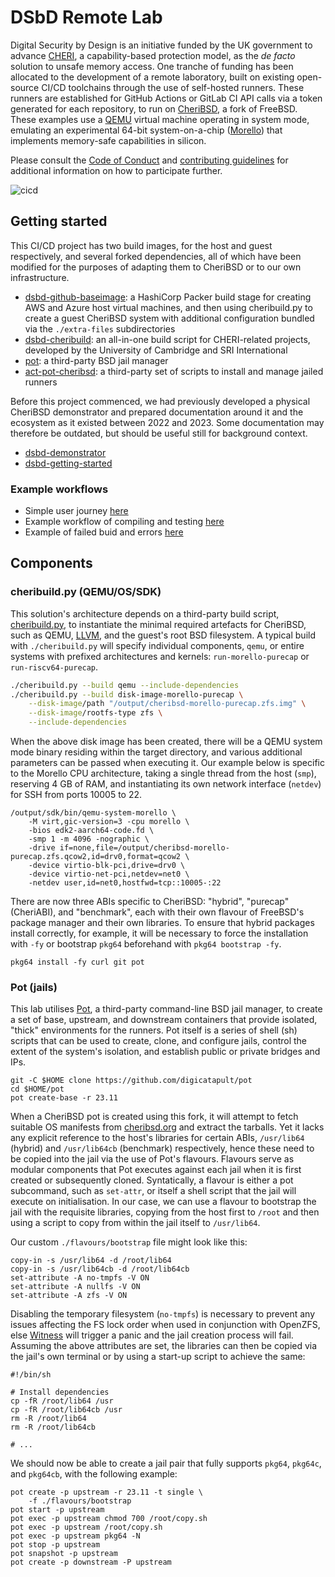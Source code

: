 # DSbD Remote Lab

Digital Security by Design is an initiative funded by the UK government to advance [CHERI][cheri], a capability-based protection model, as the _de facto_ solution to unsafe memory access.
One tranche of funding has been allocated to the development of a remote laboratory, built on existing open-source CI/CD toolchains through the use of self-hosted runners.
These runners are established for GitHub Actions or GitLab CI API calls via a token generated for each repository, to run on [CheriBSD][cheribsd], a fork of FreeBSD.
These examples use a [QEMU][qemu] virtual machine operating in system mode, emulating an experimental 64-bit system-on-a-chip ([Morello][morello]) that implements memory-safe capabilities in silicon.

Please consult the [Code of Conduct][conduct] and [contributing guidelines][contributing] for additional information on how to participate further.

![cicd][cicd]

## Getting started

This CI/CD project has two build images, for the host and guest respectively, and several forked dependencies, all of which have been modified for the purposes of adapting them to CheriBSD or to our own infrastructure.

- [dsbd-github-baseimage][baseimage]: a HashiCorp Packer build stage for creating AWS and Azure host virtual machines, and then using cheribuild.py to create a guest CheriBSD system with additional configuration bundled via the `./extra-files` subdirectories
- [dsbd-cheribuild][cheribuild]: an all-in-one build script for CHERI-related projects, developed by the University of Cambridge and SRI International
- [pot][pot]: a third-party BSD jail manager
- [act-pot-cheribsd][act-pot]: a third-party set of scripts to install and manage jailed runners

Before this project commenced, we had previously developed a physical CheriBSD demonstrator and prepared documentation around it and the ecosystem as it existed between 2022 and 2023. Some documentation may therefore be outdated, but should be useful still for background context.

- [dsbd-demonstrator][demonstrator]
- [dsbd-getting-started][start]

### Example workflows

- Simple user journey [here](./docs/user-journey/simple-user-journey.md)
- Example workflow of compiling and testing [here](./docs/how-to/example-workflow-compiling-and-testing.md)
- Example of failed buid and errors [here](./docs/how-to/failed-build.md)

## Components

### cheribuild.py (QEMU/OS/SDK)

This solution's architecture depends on a third-party build script, [cheribuild.py][cheribuild], to instantiate the minimal required artefacts for CheriBSD, such as QEMU, [LLVM][llvm], and the guest's root BSD filesystem.
A typical build with `./cheribuild.py` will specify individual components, `qemu`, or entire systems with prefixed architectures and kernels: `run-morello-purecap` or `run-riscv64-purecap`.

```bash
./cheribuild.py --build qemu --include-dependencies
./cheribuild.py --build disk-image-morello-purecap \
    --disk-image/path "/output/cheribsd-morello-purecap.zfs.img" \
    --disk-image/rootfs-type zfs \
    --include-dependencies
```

When the above disk image has been created, there will be a QEMU system mode binary residing within the target directory, and various additional parameters can be passed when executing it.
Our example below is specific to the Morello CPU architecture, taking a single thread from the host (`smp`), reserving 4 GB of RAM, and instantiating its own network interface (`netdev`) for SSH from ports 10005 to 22.

```shell
/output/sdk/bin/qemu-system-morello \
    -M virt,gic-version=3 -cpu morello \
    -bios edk2-aarch64-code.fd \
    -smp 1 -m 4096 -nographic \
    -drive if=none,file=/output/cheribsd-morello-purecap.zfs.qcow2,id=drv0,format=qcow2 \
    -device virtio-blk-pci,drive=drv0 \
    -device virtio-net-pci,netdev=net0 \
    -netdev user,id=net0,hostfwd=tcp::10005-:22
```

There are now three ABIs specific to CheriBSD: "hybrid", "purecap" (CheriABI), and "benchmark", each with their own flavour of FreeBSD's package manager and their own libraries.
To ensure that hybrid packages install correctly, for example, it will be necessary to force the installation with `-fy` or bootstrap `pkg64` beforehand with `pkg64 bootstrap -fy`.

```shell
pkg64 install -fy curl git pot
```

### Pot (jails)

This lab utilises [Pot][pot], a third-party command-line BSD jail manager, to create a set of base, upstream, and downstream containers that provide isolated, "thick" environments for the runners.
Pot itself is a series of shell (sh) scripts that can be used to create, clone, and configure jails, control the extent of the system's isolation, and establish public or private bridges and IPs.

```shell
git -C $HOME clone https://github.com/digicatapult/pot
cd $HOME/pot
pot create-base -r 23.11
```

When a CheriBSD pot is created using this fork, it will attempt to fetch suitable OS manifests from [cheribsd.org][cheribsd.org] and extract the tarballs.
Yet it lacks any explicit reference to the host's libraries for certain ABIs, `/usr/lib64` (hybrid) and `/usr/lib64cb` (benchmark) respectively, hence these need to be copied into the jail via the use of Pot's flavours.
Flavours serve as modular components that Pot executes against each jail when it is first created or subsequently cloned.
Syntatically, a flavour is either a pot subcommand, such as `set-attr`, or itself a shell script that the jail will execute on initialisation.
In our case, we can use a flavour to bootstrap the jail with the requisite libraries, copying from the host first to `/root` and then using a script to copy from within the jail itself to `/usr/lib64`.

Our custom `./flavours/bootstrap` file might look like this:

```
copy-in -s /usr/lib64 -d /root/lib64
copy-in -s /usr/lib64cb -d /root/lib64cb
set-attribute -A no-tmpfs -V ON
set-attribute -A nullfs -V ON
set-attribute -A zfs -V ON
```

Disabling the temporary filesystem (`no-tmpfs`) is necessary to prevent any issues affecting the FS lock order when used in conjunction with OpenZFS, else [Witness][witness] will trigger a panic and the jail creation process will fail.
Assuming the above attributes are set, the libraries can then be copied via the jail's own terminal or by using a start-up script to achieve the same:

```shell
#!/bin/sh

# Install dependencies
cp -fR /root/lib64 /usr
cp -fR /root/lib64cb /usr
rm -R /root/lib64
rm -R /root/lib64cb

# ...
```

We should now be able to create a jail pair that fully supports `pkg64`,
`pkg64c`, and `pkg64cb`, with the following example:

```shell
pot create -p upstream -r 23.11 -t single \
    -f ./flavours/bootstrap
pot start -p upstream
pot exec -p upstream chmod 700 /root/copy.sh
pot exec -p upstream /root/copy.sh
pot exec -p upstream pkg64 -N
pot stop -p upstream
pot snapshot -p upstream
pot create -p downstream -P upstream
```

<!-- TODO: ### Act -->

<!-- Links -->

[act-pot]: https://github.com/digicatapult/act-pot-cheribsd
[baseimage]: https://github.com/digicatapult/dsbd-github-baseimage
[cheri]: https://www.cl.cam.ac.uk/research/security/ctsrd/cheri
[cheribsd.org]: https://cheribsd.org/
[cheribsd]: https://github.com/CTSRD-CHERI/cheribsd
[cheribuild]: https://github.com/digicatapult/dsbd-cheribuild
[cicd]: ./docs/images/cicd.svg
[conduct]: /CODE_OF_CONDUCT.md
[contributing]: /CONTRIBUTING.md
[demonstrator]: https://github.com/digicatapult/dsbd-demonstrator
[start]: https://github.com/digicatapult/dsbd-getting-started
[llvm]: https://llvm.org/
[morello]: https://www.morello-project.org/
[pot]: https://github.com/digicatapult/pot
[qemu]: https://www.qemu.org/
[readme]: /README.md
[witness]: https://man.freebsd.org/cgi/man.cgi?query=witness
